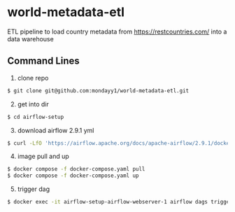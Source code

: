 # world-metadata-etl
ETL pipeline to load country metadata from https://restcountries.com/ into a data warehouse

## Command Lines

1. clone repo
``` bash
$ git clone git@github.com:mondayy1/world-metadata-etl.git
```

2. get into dir
``` bash
$ cd airflow-setup
```

3. download airflow 2.9.1 yml
``` bash
$ curl -LfO 'https://airflow.apache.org/docs/apache-airflow/2.9.1/docker-compose.yaml'
```

4. image pull and up
``` bash
$ docker compose -f docker-compose.yaml pull
$ docker compose -f docker-compose.yaml up
```

5. trigger dag
``` bash
$ docker exec -it airflow-setup-airflow-webserver-1 airflow dags trigger world_metadata 
```
